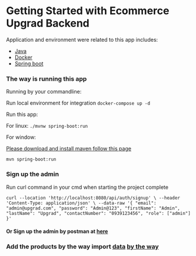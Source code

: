 # Getting Started with Ecommerce Upgrad Backend

Application and environment were related to this app includes:
 - [Java](https://www.oracle.com/cis/java/technologies/downloads/#java20)
 - [Docker](https://www.docker.com/)
 - [Spring boot](https://spring.io/)

### The way is running this app
 
Running by your commandline:

Run local environment for integration
`docker-compose up -d`

Run this app:

For linux:
`./mvnw spring-boot:run`

For window:

[Please download and install maven follow this page](https://maven.apache.org/)

`mvn spring-boot:run`

### Sign up the admin

Run curl command in your cmd when starting the project complete

`curl --location 'http://localhost:8080/api/auth/signup' \
--header 'Content-Type: application/json' \
--data-raw '{ "email": "admin@upgrad.com", "password": "Admin@123", "firstName": "Admin", "lastName": "Upgrad", "contactNumber": "0939123456", "role": ["admin"] }'`

#### Or Sign up the admin by postman at [here](https://github.com/nam0102ht/ecommerce-upgrad-eshop-backend/tree/develop/postman)

### Add the products by the way import [data](https://github.com/nam0102ht/ecommerce-upgrad-eshop-backend/blob/develop/postman/products.json) [by the way](https://studio3t.com/knowledge-base/articles/mongodb-import-json-csv-bson/) 
